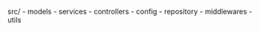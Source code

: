 src/
    - models
    - services
    - controllers
    - config
    - repository
    - middlewares
    - utils